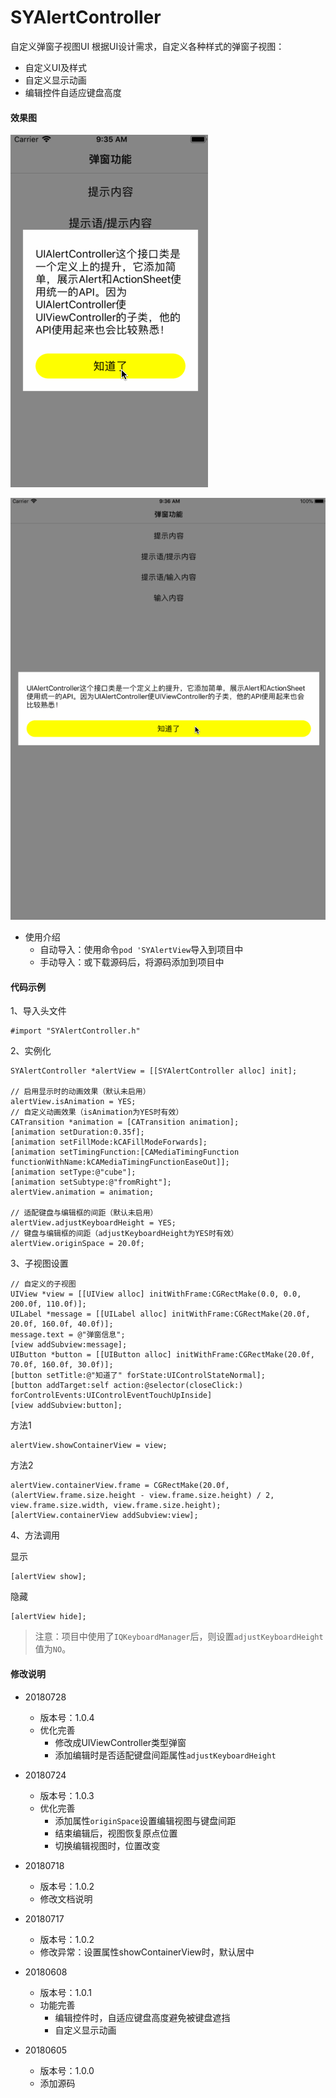 # SYAlertController
自定义弹窗子视图UI
根据UI设计需求，自定义各种样式的弹窗子视图：
* 自定义UI及样式
* 自定义显示动画
* 编辑控件自适应键盘高度

#### 效果图

![SYAlertController_iPhone](./SYAlertController_iPhone.gif)

![SYAlertController_iPad](./SYAlertController_iPad.gif)



* 使用介绍
  * 自动导入：使用命令`pod 'SYAlertView`导入到项目中
  * 手动导入：或下载源码后，将源码添加到项目中
  
  
  
#### 代码示例

1、导入头文件
```
#import "SYAlertController.h"
```

2、实例化
```
SYAlertController *alertView = [[SYAlertController alloc] init];

// 启用显示时的动画效果（默认未启用）
alertView.isAnimation = YES;
// 自定义动画效果（isAnimation为YES时有效）
CATransition *animation = [CATransition animation];
[animation setDuration:0.35f];
[animation setFillMode:kCAFillModeForwards];
[animation setTimingFunction:[CAMediaTimingFunction functionWithName:kCAMediaTimingFunctionEaseOut]];
[animation setType:@"cube"];
[animation setSubtype:@"fromRight"];
alertView.animation = animation;

// 适配键盘与编辑框的间距（默认未启用）
alertView.adjustKeyboardHeight = YES;
// 键盘与编辑框的间距（adjustKeyboardHeight为YES时有效）
alertView.originSpace = 20.0f;
```

3、子视图设置
```
// 自定义的子视图
UIView *view = [[UIView alloc] initWithFrame:CGRectMake(0.0, 0.0, 200.0f, 110.0f)];
UILabel *message = [[UILabel alloc] initWithFrame:CGRectMake(20.0f, 20.0f, 160.0f, 40.0f)];
message.text = @"弹窗信息";
[view addSubview:message];
UIButton *button = [[UIButton alloc] initWithFrame:CGRectMake(20.0f, 70.0f, 160.0f, 30.0f)];
[button setTitle:@"知道了" forState:UIControlStateNormal];
[button addTarget:self action:@selector(closeClick:) forControlEvents:UIControlEventTouchUpInside]
[view addSubview:button];
```

方法1
```
alertView.showContainerView = view;
```

方法2
```
alertView.containerView.frame = CGRectMake(20.0f, (alertView.frame.size.height - view.frame.size.height) / 2, view.frame.size.width, view.frame.size.height);
[alertView.containerView addSubview:view];
```

4、方法调用

显示
```
[alertView show];
```

隐藏
```
[alertView hide];
```

> 注意：项目中使用了`IQKeyboardManager`后，则设置`adjustKeyboardHeight`值为`NO`。


#### 修改说明
* 20180728
  * 版本号：1.0.4
  * 优化完善
    * 修改成UIViewController类型弹窗
    * 添加编辑时是否适配键盘间距属性`adjustKeyboardHeight`
    
* 20180724
  * 版本号：1.0.3
  * 优化完善
    * 添加属性`originSpace`设置编辑视图与键盘间距
    * 结束编辑后，视图恢复原点位置
    * 切换编辑视图时，位置改变
    
* 20180718
  * 版本号：1.0.2
  * 修改文档说明
  
* 20180717
  * 版本号：1.0.2
  * 修改异常：设置属性showContainerView时，默认居中
  
* 20180608
  * 版本号：1.0.1
  * 功能完善
    * 编辑控件时，自适应键盘高度避免被键盘遮挡
    * 自定义显示动画
    
* 20180605
  * 版本号：1.0.0
  * 添加源码
